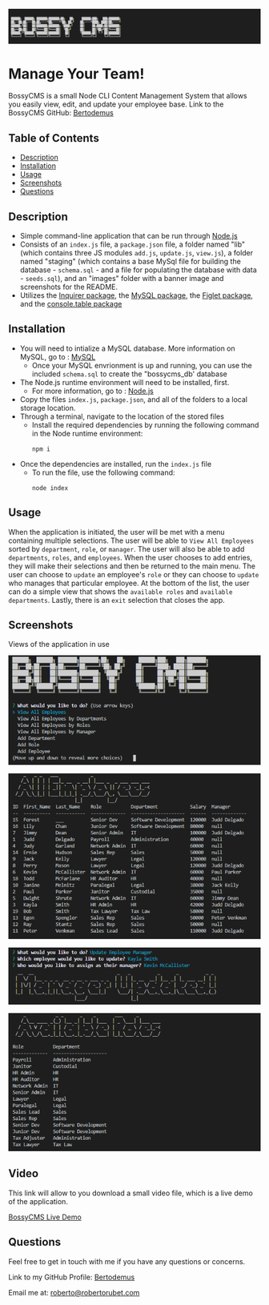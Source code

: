 ![logo](./images/BossyBanner.png)
# Manage Your Team!

BossyCMS is a small Node CLI Content Management System that allows you easily view, edit, and update your employee base. 
Link to the BossyCMS GitHub: [Bertodemus](https://github.com/Bertodemus/BossyCMS)



## Table of Contents

* [Description](#description)
* [Installation](#installation)
* [Usage](#usage)
* [Screenshots](#screenshots)
* [Questions](#questions)


## Description

* Simple command-line application that can be run through [Node.js](https://nodejs.org/en/)
* Consists of an `index.js` file, a `package.json` file, a folder named "lib" (which contains three JS modules `add.js`, `update.js`, `view.js`), a folder named "staging" (which contains a base MySql file for building the database - `schema.sql` - and a file for populating the database with data - `seeds.sql`), and an "images" folder with a banner image and screenshots for the README.
* Utilizes  the [Inquirer package](https://www.npmjs.com/package/inquirer), the [MySQL package](https://www.npmjs.com/package/mysql), the [Figlet package](https://www.npmjs.com/package/figlet), and the [console.table package](https://www.npmjs.com/package/console.table)


## Installation

* You will need to intialize a MySQL database. More information on MySQL, go to : [MySQL](https://www.mysql.com/)
    * Once your MySQL envrionment is up and running, you can use the included `schema.sql` to create the "bossycms_db' database
* The Node.js runtime environment will need to be installed, first.
    * For more information, go to : [Node.js](https://nodejs.org/en/)
* Copy the files `index.js`, `package.json`, and all of the folders to a local storage location.
* Through a terminal, navigate to the location of the stored files
    * Install the required dependencies by running the following command in the Node runtime environment:
        ```
        npm i
        ```
* Once the dependencies are installed, run the `index.js` file
    * To run the file, use the following command:
        ```
        node index
        ```

## Usage

When the application is initiated, the user will be met with a menu containing multiple selections. The user will be able to `View All Employees` sorted by `department`, `role`, or `manager`. The user will also be able to add `departments`, `roles`, and `employees`. When the user chooses to add entries, they will make their selections and then be returned to the main menu. The user can choose to `update` an employee's `role` or they can choose to `update` who manages that particular employee. At the bottom of the list, the user can do a simple view that shows the `available roles` and `available departments`. Lastly, there is an `exit` selection that closes the app.


## Screenshots

Views of the application in use

![example of app in use](./images/view1.png)

![example of app in use](./images/view2.png)

![example of app in use](./images/view3.png)

![example of app in use](./images/view4.png)






## Video

This link will allow to you download a small video file, which is a live demo of the application.

[BossyCMS Live Demo](https://github.com/Bertodemus/BossyCMS/raw/main/readme/video/bossy.mp4)


## Questions

Feel free to get in touch with me if you have any questions or concerns.

Link to my GitHub Profile: [Bertodemus](https://github.com/bertodemus)

Email me at: [roberto@robertorubet.com](roberto@robertorubet.com)

